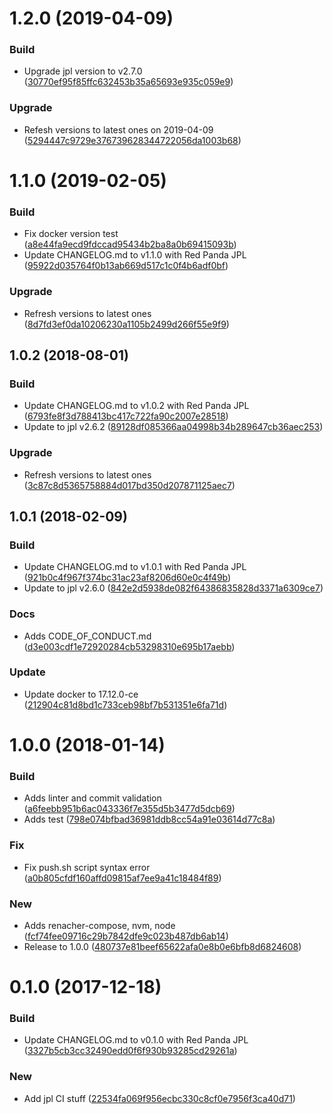 <a name="1.2.0"></a>
# 1.2.0 (2019-04-09)


### Build

* Upgrade jpl version to v2.7.0 ([30770ef95f85ffc632453b35a65693e935c059e9](https://github.com/red-panda-ci/ubuntu-dind/commit/30770ef95f85ffc632453b35a65693e935c059e9))

### Upgrade

* Refesh versions to latest ones on 2019-04-09 ([5294447c9729e376739628344722056da1003b68](https://github.com/red-panda-ci/ubuntu-dind/commit/5294447c9729e376739628344722056da1003b68))



<a name="1.1.0"></a>
# 1.1.0 (2019-02-05)


### Build

* Fix docker version test ([a8e44fa9ecd9fdccad95434b2ba8a0b69415093b](https://github.com/red-panda-ci/ubuntu-dind/commit/a8e44fa9ecd9fdccad95434b2ba8a0b69415093b))
* Update CHANGELOG.md to v1.1.0 with Red Panda JPL ([95922d035764f0b13ab669d517c1c0f4b6adf0bf](https://github.com/red-panda-ci/ubuntu-dind/commit/95922d035764f0b13ab669d517c1c0f4b6adf0bf))

### Upgrade

* Refresh versions to latest ones ([8d7fd3ef0da10206230a1105b2499d266f55e9f9](https://github.com/red-panda-ci/ubuntu-dind/commit/8d7fd3ef0da10206230a1105b2499d266f55e9f9))



<a name="1.0.2"></a>
## 1.0.2 (2018-08-01)


### Build

* Update CHANGELOG.md to v1.0.2 with Red Panda JPL ([6793fe8f3d788413bc417c722fa90c2007e28518](https://github.com/red-panda-ci/ubuntu-dind/commit/6793fe8f3d788413bc417c722fa90c2007e28518))
* Update to jpl v2.6.2 ([89128df085366aa04998b34b289647cb36aec253](https://github.com/red-panda-ci/ubuntu-dind/commit/89128df085366aa04998b34b289647cb36aec253))

### Upgrade

* Refresh versions to latest ones ([3c87c8d5365758884d017bd350d207871125aec7](https://github.com/red-panda-ci/ubuntu-dind/commit/3c87c8d5365758884d017bd350d207871125aec7))



<a name="1.0.1"></a>
## 1.0.1 (2018-02-09)


### Build

* Update CHANGELOG.md to v1.0.1 with Red Panda JPL ([921b0c4f967f374bc31ac23af8206d60e0c4f49b](https://github.com/red-panda-ci/ubuntu-dind/commit/921b0c4f967f374bc31ac23af8206d60e0c4f49b))
* Update to jpl v2.6.0 ([842e2d5938de082f64386835828d3371a6309ce7](https://github.com/red-panda-ci/ubuntu-dind/commit/842e2d5938de082f64386835828d3371a6309ce7))

### Docs

* Adds CODE_OF_CONDUCT.md ([d3e003cdf1e72920284cb53298310e695b17aebb](https://github.com/red-panda-ci/ubuntu-dind/commit/d3e003cdf1e72920284cb53298310e695b17aebb))

### Update

* Update docker to 17.12.0-ce ([212904c81d8bd1c733ceb98bf7b531351e6fa71d](https://github.com/red-panda-ci/ubuntu-dind/commit/212904c81d8bd1c733ceb98bf7b531351e6fa71d))



<a name="1.0.0"></a>
# 1.0.0 (2018-01-14)


### Build

* Adds linter and commit validation ([a6feebb951b6ac043336f7e355d5b3477d5dcb69](https://github.com/red-panda-ci/ubuntu-dind/commit/a6feebb951b6ac043336f7e355d5b3477d5dcb69))
* Adds test ([798e074bfbad36981ddb8cc54a91e03614d77c8a](https://github.com/red-panda-ci/ubuntu-dind/commit/798e074bfbad36981ddb8cc54a91e03614d77c8a))

### Fix

* Fix push.sh script syntax error ([a0b805cfdf160affd09815af7ee9a41c18484f89](https://github.com/red-panda-ci/ubuntu-dind/commit/a0b805cfdf160affd09815af7ee9a41c18484f89))

### New

* Adds renacher-compose, nvm, node ([fcf74fee09716c29b7842dfe9c023b487db6ab14](https://github.com/red-panda-ci/ubuntu-dind/commit/fcf74fee09716c29b7842dfe9c023b487db6ab14))
* Release to 1.0.0 ([480737e81beef65622afa0e8b0e6bfb8d6824608](https://github.com/red-panda-ci/ubuntu-dind/commit/480737e81beef65622afa0e8b0e6bfb8d6824608))



<a name="0.1.0"></a>
# 0.1.0 (2017-12-18)


### Build

* Update CHANGELOG.md to v0.1.0 with Red Panda JPL ([3327b5cb3cc32490edd0f6f930b93285cd29261a](https://github.com/red-panda-ci/ubuntu-dind/commit/3327b5cb3cc32490edd0f6f930b93285cd29261a))

### New

* Add jpl CI stuff ([22534fa069f956ecbc330c8cf0e7956f3ca40d71](https://github.com/red-panda-ci/ubuntu-dind/commit/22534fa069f956ecbc330c8cf0e7956f3ca40d71))



